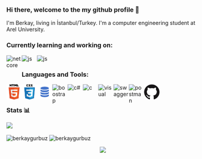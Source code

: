 ### Hi there, welcome to the my github profile 👋


I'm Berkay, living in İstanbul/Turkey. I'm a computer engineering student at Arel University.

### Currently learning and working on:

<img align="left" alt="netcore" src="https://upload.wikimedia.org/wikipedia/commons/thumb/e/ee/.NET_Core_Logo.svg/1200px-.NET_Core_Logo.svg.png" alt="react" width="40" height="40"/>
<img align="left" alt="js" width="40px" src="https://d1yjjnpx0p53s8.cloudfront.net/styles/logo-thumbnail/s3/082014/js1_0.png?itok=9fCD5b30"/>
<img align="left" alt="js" width="40px" src="https://dejanstojanovic.net/media/131809/1x1.png"/>
<br/>

### Languages and Tools:

<img align="left" alt="HTML5" width="40px" src="https://raw.githubusercontent.com/github/explore/80688e429a7d4ef2fca1e82350fe8e3517d3494d/topics/html/html.png" />
<img align="left" alt="CSS3" width="40px" src="https://raw.githubusercontent.com/github/explore/80688e429a7d4ef2fca1e82350fe8e3517d3494d/topics/css/css.png" />
<img align="left" alt="SQL" width="40px" src="https://raw.githubusercontent.com/github/explore/80688e429a7d4ef2fca1e82350fe8e3517d3494d/topics/sql/sql.png" />
<img align="left" alt="boostrap" width="40px" src="https://getbootstrap.com/docs/4.0/assets/brand/bootstrap-social-logo.png" />
<img align="left" alt="c#" width="40px" src="https://i.pinimg.com/originals/79/18/66/791866447147ee53f4e65dffdf90d12b.png" />
<img align="left" alt="c" width="40px" src="https://cdn.iconscout.com/icon/free/png-512/c-programming-569564.png" />
<img align="left" alt="visual" width="40px" src="https://i.pinimg.com/originals/ff/00/07/ff0007b52b67bbc5f86b88769e9c1b67.png"/>
<img align="left" alt="swagger" width="40px" src="https://seeklogo.com/images/S/swagger-logo-A49F73BAF4-seeklogo.com.png"/>
<img align="left" alt="postman" width="40px" src="https://seeklogo.com/images/P/postman-logo-F43375A2EB-seeklogo.com.png"/>
<img align="left" alt="GitHub" width="40px" src="https://raw.githubusercontent.com/github/explore/78df643247d429f6cc873026c0622819ad797942/topics/github/github.png" />
<br/>
<br/>

### Stats 📊

![](https://komarev.com/ghpvc/?username=berkaygurbuz&color=brightgreen)


<span align='left'><img src="https://github-readme-stats.vercel.app/api/top-langs/?username=berkaygurbuz&layout=compact&hide=html" alt="berkaygurbuz" /></span><span>&nbsp;<img src="https://github-readme-stats.vercel.app/api?username=berkaygurbuz&show_icons=true" alt="berkaygurbuz" /></span>  

<p align="center"><a href="https://www.linkedin.com/in/berkaygurbuz/"><img width="40px" src="https://cdn.jsdelivr.net/npm/simple-icons@v3/icons/linkedin.svg?raw=true"></a></p>
